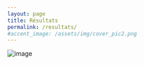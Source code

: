 ```yaml
---
layout: page
title: Résultats
permalink: /resultats/
#accent_image: /assets/img/cover_pic2.png
---
```



![image](/assets/img/under_construction.png)